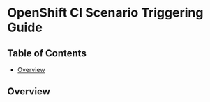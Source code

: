 # OpenShift CI Scenario Triggering Guide<!-- omit from toc -->

## Table of Contents<!-- omit from toc -->

- [Overview](#overview)

## Overview
